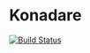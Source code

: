 Konadare
========

[![Build Status](https://travis-ci.org/etheriqa/konadare.svg?branch=master)](https://travis-ci.org/etheriqa/konadare)
